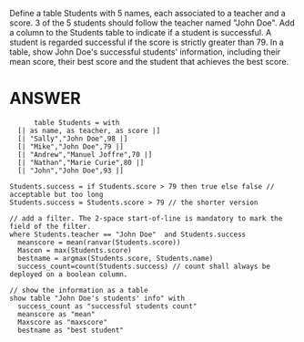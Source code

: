 Define a table Students with 5 names, each associated to a teacher and a score. 3 of the 5 students should follow the teacher named "John Doe".
Add a column to the Students table to indicate if a student is successful. A student is regarded successful if the score is strictly greater than 79.
In a table, show John Doe's successful students' information, including their mean score, their best score and the student that achieves the best score. 

# ANSWER

```envision
      table Students = with
  [| as name, as teacher, as score |]
  [| "Sally","John Doe",98 |]
  [| "Mike","John Doe",79 |]
  [| "Andrew","Manuel Joffre",70 |]
  [| "Nathan","Marie Curie",80 |]
  [| "John","John Doe",93 |]

Students.success = if Students.score > 79 then true else false // acceptable but too long
Students.success = Students.score > 79 // the shorter version

// add a filter. The 2-space start-of-line is mandatory to mark the field of the filter.
where Students.teacher == "John Doe"  and Students.success
  meanscore = mean(ranvar(Students.score)) 
  Mascon = max(Students.score) 
  bestname = argmax(Students.score, Students.name)
  success_count=count(Students.success) // count shall always be deployed on a boolean column.

// show the information as a table
show table "John Doe's students' info" with 
  success_count as "successful students count" 
  meanscore as "mean"
  Maxscore as "maxscore"
  bestname as "best student"
```